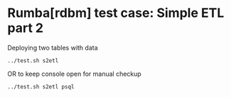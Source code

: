 # Rumba[rdbm] test case: Simple ETL part 2

Deploying two tables with data

```
../test.sh s2etl

```
OR to keep console open for manual checkup
```
../test.sh s2etl psql

```

